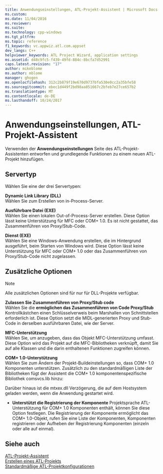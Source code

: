 ```yaml
---
title: Anwendungseinstellungen, ATL-Projekt-Assistent | Microsoft Docs
ms.custom: 
ms.date: 11/04/2016
ms.reviewer: 
ms.suite: 
ms.technology: cpp-windows
ms.tgt_pltfrm: 
ms.topic: reference
f1_keywords: vc.appwiz.atl.com.appset
dev_langs: C++
helpviewer_keywords: ATL Project Wizard, application settings
ms.assetid: d48c9fc5-f439-49fd-884c-8bcfa7d52991
caps.latest.revision: "17"
author: mikeblome
ms.author: mblome
manager: ghogen
ms.openlocfilehash: 312c2b879f19e670d9737bfa530e0cc2a35bfe58
ms.sourcegitcommit: ebec1d449f2bd98aa851667c2bfeb7e27ce657b2
ms.translationtype: MT
ms.contentlocale: de-DE
ms.lasthandoff: 10/24/2017
---
```

# <a name="application-settings-atl-project-wizard"></a>Anwendungseinstellungen, ATL-Projekt-Assistent
Verwenden der **Anwendungseinstellungen** Seite des ATL-Projekt-Assistenten entworfen und grundlegende Funktionen zu einem neuen ATL-Projekt hinzufügen.  
  
## <a name="server-type"></a>Servertyp  
 Wählen Sie eine der drei Servertypen:  
  
 **Dynamic Link Library (DLL)**  
 Wählen Sie zum Erstellen von in-Process-Server.  
  
 **Ausführbare Datei (EXE)**  
 Wählen Sie einen lokalen Out-of-Process-Server erstellen. Diese Option lässt keine Unterstützung für MFC oder COM+ 1.0. Es ist nicht gestattet, das Zusammenführen von Proxy/Stub-Code.  
  
 **Dienst (EXE)**  
 Wählen Sie eine Windows-Anwendung erstellen, die im Hintergrund ausgeführt, beim Starten von Windows wird. Diese Option lässt keine Unterstützung für MFC oder COM+ 1.0 oder das Zusammenführen von Proxy/Stub-Code nicht zugelassen.  
  
## <a name="additional-options"></a>Zusätzliche Optionen  
  
> [!NOTE]
>  Alle zusätzlichen Optionen sind für nur für DLL-Projekte verfügbar.  
  
 **Zulassen Sie Zusammenführen von Proxy/Stub code**  
 Wählen Sie die **ermöglichen das Zusammenführen von Code Proxy/Stub** Kontrollkästchen einen Schlüsselverweis beim Marshallen von Schnittstellen erforderlich ist. Diese Option setzt die MIDL-generierten Proxy und Stub-Code in derselben ausführbaren Datei, wie der Server.  
  
 **MFC-Unterstützung**  
 Wählen Sie, um anzugeben, dass das Objekt MFC-Unterstützung umfasst. Diese Option wird das Projekt auf die MFC-Bibliotheken verknüpft, damit Sie auf alle Klassen und die darin enthaltenen Funktionen zugreifen können.  
  
 **COM+ 1.0-Unterstützung**  
 Wählen Sie zum Ändern der Projekt-Buildeinstellungen so, dass COM+ 1.0 Komponenten unterstützen. Zusätzlich zu den standardmäßigen Liste der Bibliotheken fügt der Assistent die COM+ 1.0 komponentenspezifische Bibliothek comsvcs.lib hinzu:  
  
 Darüber hinaus ist die mtxex.dll Verzögerung, die auf dem Hostsystem geladen werden, wenn die Anwendung gestartet wird.  
  
-   **Unterstützt die Registrierung der Komponente** Projektsprache ATL-Unterstützung für COM+ 1.0 Komponenten enthält, können Sie diese Option festlegen. Die Registrierung der Komponente ermöglicht das COM+ 1.0-Objekt, rufen Sie eine Liste der Komponenten, Komponenten registrieren oder Aufheben der Registrierung Komponenten (einzeln oder alle auf einmal).  
  
## <a name="see-also"></a>Siehe auch  
 [ATL-Projekt-Assistent](../../atl/reference/atl-project-wizard.md)   
 [Erstellen eines ATL-Projekts](../../atl/reference/creating-an-atl-project.md)   
 [Standardmäßige ATL-Projektkonfigurationen](../../atl/reference/default-atl-project-configurations.md)

